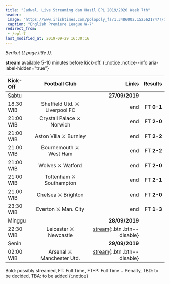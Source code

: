 ```yaml
---
title: "Jadwal, Live Streaming dan Hasil EPL 2019/2020 Week 7th"
header:
 image: "https://www.irishtimes.com/polopoly_fs/1.3486002.1525621747!/image/image.jpg_gen/derivatives/landscape_620/image.jpg"
 caption: "English Premiere League W-7"
redirect_from:
 - /epl-7
last_modified_at: 2019-09-29 16:30:16
---
```

_Berikut {{ page.title }}._

**stream** available 5-10 minutes before kick-off.
{:.notice .notice--info aria-label-hidden="true"}

|Kick-Off|Football Club|Links|Results|
|:---|:---:|---:|---:|
|Sabtu||**27/09/2019**| |
|18.30 WIB|Sheffield Utd. ⚔️ Liverpool FC| end |FT **0-1**|
|21:00 WIB|Crystall Palace ⚔️ Norwich|end|FT **2-0**|
|21:00 WIB|Aston Villa ⚔️ Burnley|end|FT **2-2**|
|21.00 WIB|Bournemouth ⚔️ West Ham|end|FT **2-2**|
|21:00 WIB|Wolves ⚔️ Watford|end|FT **2-0**|
|21:00 WIB|Tottenham ⚔️ Southampton|end|FT **2-1**|
|21.00 WIB|Chelsea ⚔️ Brighton|end|FT **2-0**|
|23:30 WIB|Everton ⚔️ Man. City|end|FT **1-3**|
|Minggu||**28/09/2019**| |
|22:30 WIB|Leicester ⚔️ Newcastle|[stream](/lei-new){:.btn .btn--disable}| |
|Senin||**29/09/2019**| |
|02:00 WIB|Arsenal ⚔️ Manchester Utd.|[stream](/mun-ars){:.btn .btn--disable}| |

Bold: possibly streamed, FT: Full Time, FT+P: Full Time + Penalty, TBD: to be decided, TBA: to be added
{:.notice}
